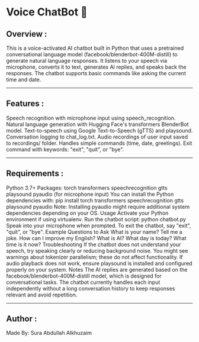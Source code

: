 # Voice ChatBot 🤖

## Overview :
This is a voice-activated AI chatbot built in Python that uses a pretrained conversational language model (facebook/blenderbot-400M-distill) to generate natural language responses.
It listens to your speech via microphone, converts it to text, generates AI replies, and speaks back the responses. The chatbot supports basic commands like asking the current time and date.

---

## Features :
Speech recognition with microphone input using speech_recognition.
Natural language generation with Hugging Face's transformers BlenderBot model.
Text-to-speech using Google Text-to-Speech (gTTS) and playsound.
Conversation logging to chat_log.txt.
Audio recordings of user input saved to recordings/ folder.
Handles simple commands (time, date, greetings).
Exit command with keywords: "exit", "quit", or "bye".

---

## Requirements :
Python 3.7+
Packages:
torch
transformers
speechrecognition
gtts
playsound
pyaudio (for microphone input)
You can install the Python dependencies with:
pip install torch transformers speechrecognition gtts playsound pyaudio
Note: Installing pyaudio might require additional system dependencies depending on your OS.
Usage
Activate your Python environment if using virtualenv.
Run the chatbot script:
python chatbot.py
Speak into your microphone when prompted.
To exit the chatbot, say "exit", "quit", or "bye".
Example Questions to Ask
What is your name?
Tell me a joke.
How can I improve my English?
What is AI?
What day is today?
What time is it now?
Troubleshooting
If the chatbot does not understand your speech, try speaking clearly or reducing background noise.
You might see warnings about tokenizer parallelism; these do not affect functionality.
If audio playback does not work, ensure playsound is installed and configured properly on your system.
Notes
The AI replies are generated based on the facebook/blenderbot-400M-distill model, which is designed for conversational tasks.
The chatbot currently handles each input independently without a long conversation history to keep responses relevant and avoid repetition.

--- 

## Author :
Made By: Sura Abdullah Alkhuzaim



